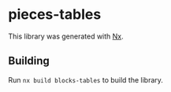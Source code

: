 # pieces-tables

This library was generated with [Nx](https://nx.dev).

## Building

Run `nx build blocks-tables` to build the library.
